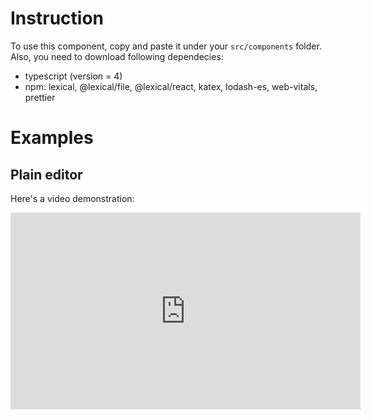 # Instruction

To use this component, copy and paste it under your `src/components` folder. Also, you need to download following dependecies:
 - typescript (version = 4)
 - npm: lexical, @lexical/file, @lexical/react, katex, lodash-es, web-vitals, prettier

 # Examples

 ## Plain editor
Here's a video demonstration:

<iframe width="560" height="315" src="https://www.youtube.com/embed/naSdIqi1Y2c" frameborder="0" allow="accelerometer; autoplay; clipboard-write; encrypted-media; gyroscope; picture-in-picture" allowfullscreen></iframe>

